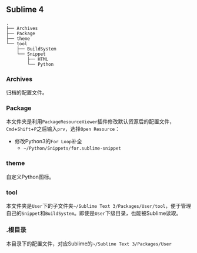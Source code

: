 ## Sublime 4

```
.
├── Archives
├── Package
├── theme
└── tool
    ├── BuildSystem
    └── Snippet
        ├── HTML
        └── Python

```

### Archives
归档的配置文件。


### Package
本文件夹是利用`PackageResourceViewer`插件修改默认资源后的配置文件，`Cmd`+`Shift`+`P`之后输入`prv`，选择`Open Resource`：

* 修改Python3的`For Loop`补全
    * `~/Python/Snippets/for.sublime-snippet`


### theme
自定义Python图标。


### tool
本文件夹是`User`下的子文件夹`~/Sublime Text 3/Packages/User/tool`，便于管理自己的`Snippet`和`BuildSystem`。即使是`User`下级目录，也能被Sublime读取。


### .根目录
本目录下的配置文件，对应Sublime的`~/Sublime Text 3/Packages/User`

